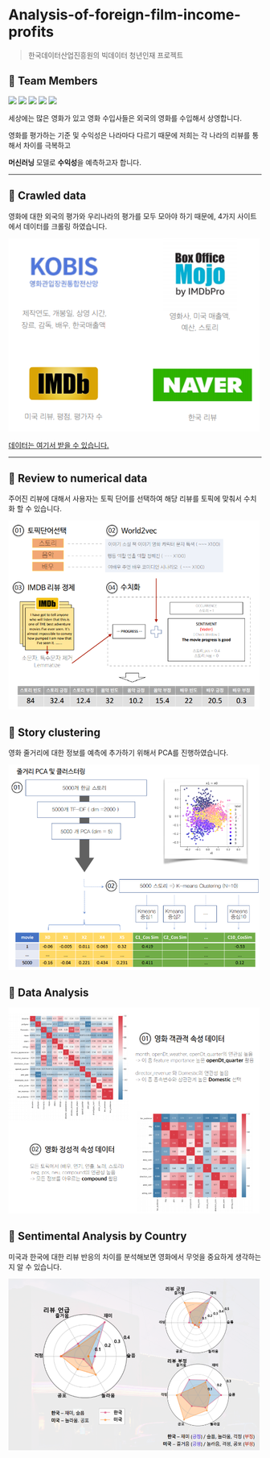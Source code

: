 # Analysis-of-foreign-film-income-profits

> 한국데이터산업진흥원의 빅데이터 청년인재 프로젝트

## 🌱 Team Members 

 <p align="left">
<img src=https://img.shields.io/static/v1?label=&message=인진&color=red&style=flat height=20px>
<img src=https://img.shields.io/static/v1?label=&message=윤하&color=orange&style=flat height=20px>
<img src=https://img.shields.io/static/v1?label=&message=희지&color=pink&style=flat height=20px>
<img src=https://img.shields.io/static/v1?label=&message=범진&color=green&style=flat height=20px>
<img src=https://img.shields.io/static/v1?label=&message=경희&color=blue&style=flat height=20px>

세상에는 많은 영화가 있고 영화 수입사들은 외국의 영화를 수입해서 상영합니다. 

영화를 평가하는 기준 및 수익성은 나라마다 다르기 때문에 저희는 각 나라의 리뷰를 통해서 차이를 극복하고 

**머신러닝** 모델로 **수익성**을 예측하고자 합니다. 

---

## 🌱 Crawled data

영화에 대한 외국의 평가와 우리나라의 평가를 모두 모아야 하기 때문에, 4가지 사이트에서 데이터를 크롤링 하였습니다. 

<img src="images/image3.png" width=500px>

[데이터는 여기서 받을 수 있습니다. ](https://drive.google.com/drive/folders/1ns7454PyNady1-GnF8vdZAt8rlovfbuZ?usp=sharing)


---

## 🌱 Review to numerical data

주어진 리뷰에 대해서 사용자는 토픽 단어를 선택하여 해당 리뷰를 토픽에 맞춰서 수치화 할 수 있습니다. 

<img src="images/image1.png" width=500px>



## 🌱 Story clustering

영화 줄거리에 대한 정보를 예측에 추가하기 위해서 PCA를 진행하였습니다. 

<img src="images/image2.png" width=500px>


## 🌱 Data Analysis

<img src="images/image4.png" width=500px>



## 🌱 Sentimental Analysis by Country

미국과 한국에 대한 리뷰 반응의 차이를 분석해보면 영화에서 무엇을 중요하게 생각하는지 알 수 있습니다. 

<img src="images/image5.png" width=500px>
